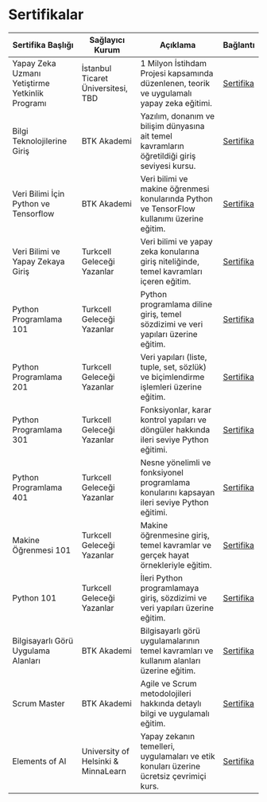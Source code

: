# Sertifikalar

| Sertifika Başlığı                                      | Sağlayıcı Kurum                         | Açıklama                                                                                                              | Bağlantı                                                                                                         |
|--------------------------------------------------------|-----------------------------------------|-----------------------------------------------------------------------------------------------------------------------|------------------------------------------------------------------------------------------------------------------|
| Yapay Zeka Uzmanı Yetiştirme Yetkinlik Programı        | İstanbul Ticaret Üniversitesi, TBD      | 1 Milyon İstihdam Projesi kapsamında düzenlenen, teorik ve uygulamalı yapay zeka eğitimi.                             | [Sertifika](https://www.linkedin.com/in/kubra-nur-tiryaki/details/certifications/1720015862101/single-media-viewer/?profileId=ACoAADAtEqEBQoi59mGrpoZ6ijVgHQvHvYxQvew) |
| Bilgi Teknolojilerine Giriş                            | BTK Akademi                             | Yazılım, donanım ve bilişim dünyasına ait temel kavramların öğretildiği giriş seviyesi kursu.                         | [Sertifika](https://www.btkakademi.gov.tr/portal/certificate/validate?certificateId=ZA1UMoJzYr)                 |
| Veri Bilimi İçin Python ve Tensorflow                  | BTK Akademi                             | Veri bilimi ve makine öğrenmesi konularında Python ve TensorFlow kullanımı üzerine eğitim.                            | [Sertifika](https://www.btkakademi.gov.tr/portal/certificate/validate?certificateId=9XrtqOMJLj)                 |
| Veri Bilimi ve Yapay Zekaya Giriş                      | Turkcell Geleceği Yazanlar              | Veri bilimi ve yapay zeka konularına giriş niteliğinde, temel kavramları içeren eğitim.                               | [Sertifika](https://gelecegiyazanlar.turkcell.com.tr/sertifika/fde7e6bc890349419b943cb2b21322b3)                |
| Python Programlama 101                                 | Turkcell Geleceği Yazanlar              | Python programlama diline giriş, temel sözdizimi ve veri yapıları üzerine eğitim.                                     | [Sertifika](https://gelecegiyazanlar.turkcell.com.tr/sertifika/e549c17af97441ce94c154815e4263d4)                |
| Python Programlama 201                                 | Turkcell Geleceği Yazanlar              | Veri yapıları (liste, tuple, set, sözlük) ve biçimlendirme işlemleri üzerine eğitim.                                 | [Sertifika](https://gelecegiyazanlar.turkcell.com.tr/sertifika/c18afef1839448d3a617f0b5975a8922)                |
| Python Programlama 301                                 | Turkcell Geleceği Yazanlar              | Fonksiyonlar, karar kontrol yapıları ve döngüler hakkında ileri seviye Python eğitimi.                                | [Sertifika](https://gelecegiyazanlar.turkcell.com.tr/sertifika/27f5d3be61a940a7a9783ff3e3dee776)                |
| Python Programlama 401                                 | Turkcell Geleceği Yazanlar              | Nesne yönelimli ve fonksiyonel programlama konularını kapsayan ileri seviye Python eğitimi.                          | [Sertifika](https://gelecegiyazanlar.turkcell.com.tr/sertifika/46c0795ab2c741f89b94a87bca9fb010)                |
| Makine Öğrenmesi 101                                   | Turkcell Geleceği Yazanlar              | Makine öğrenmesine giriş, temel kavramlar ve gerçek hayat örnekleriyle eğitim.                                        | [Sertifika](https://gelecegiyazanlar.turkcell.com.tr/sertifika/4c8e96557117480dae6ec9c7a0995899)                |
| Python 101                                             | Turkcell Geleceği Yazanlar              | İleri Python programlamaya giriş, sözdizimi ve veri yapıları üzerine eğitim.                                     | [Sertifika](https://gelecegiyazanlar.turkcell.com.tr/sertifika/b9659e2138514828991887f671b5465c)                |
| Bilgisayarlı Görü Uygulama Alanları                    | BTK Akademi                             | Bilgisayarlı görü uygulamalarının temel kavramları ve kullanım alanları üzerine eğitim.                               | [Sertifika](https://www.btkakademi.gov.tr/portal/certificate/validate?certificateId=ax1hDaVrgr)                 |
| Scrum Master                                           | BTK Akademi                             | Agile ve Scrum metodolojileri hakkında detaylı bilgi ve uygulamalı eğitim.                                            | [Sertifika](https://www.btkakademi.gov.tr/portal/certificate/validate?certificateId=vjo0u8ZAzGE)                |
| Elements of AI                                         | University of Helsinki & MinnaLearn     | Yapay zekanın temelleri, uygulamaları ve etik konuları üzerine ücretsiz çevrimiçi kurs.                               | [Sertifika](https://certificates.mooc.fi/validate/99shcwjpd19)                                                  |
